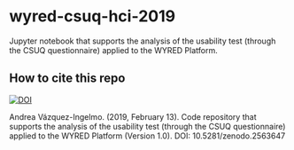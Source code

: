 # wyred-csuq-hci-2019

Jupyter notebook that supports the analysis of the usability test (through the CSUQ questionnaire) applied to the WYRED Platform.

## How to cite this repo

[![DOI](https://zenodo.org/badge/170480005.svg)](https://zenodo.org/badge/latestdoi/170480005)

Andrea Vázquez-Ingelmo. (2019, February 13). Code repository that supports the analysis of the usability test (through the CSUQ questionnaire) applied to the WYRED Platform (Version 1.0). DOI: 10.5281/zenodo.2563647
